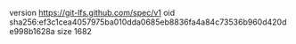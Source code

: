 version https://git-lfs.github.com/spec/v1
oid sha256:ef3c1cea4057975ba010dda0685eb8836fa4a84c73536b960d420de998b1628a
size 1682

